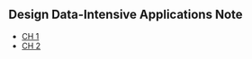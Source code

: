 ## Design Data-Intensive Applications Note

- [CH 1](https://github.com/rong118/cs_note_101/blob/master/design_data_app_note/ch1/ch1.md)
- [CH 2](https://github.com/rong118/cs_note_101/blob/master/design_data_app_note/ch2/ch2.md)
